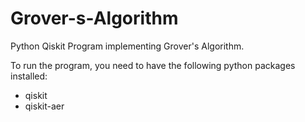 # Grover-s-Algorithm
Python Qiskit Program implementing Grover's Algorithm.

To run the program, you need to have the following python packages installed:
- qiskit
- qiskit-aer
